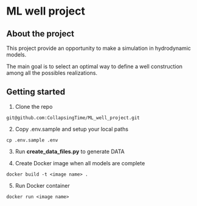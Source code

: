 # ML well project

<h2>About the project</h2>
This project provide an opportunity to make a simulation in hydrodynamic models.

The main goal is to select an optimal way to define a well construction among all the possibles realizations.

<h2>Getting started</h2>

1. Clone the repo
```
git@github.com:CollapsingTime/ML_well_project.git
```

2. Copy .env.sample and setup your local paths
```
cp .env.sample .env
```

3. Run <b>create_data_files.py</b> to generate DATA

4. Create Docker image when all models are complete
```
docker build -t <image name> .
```

5. Run Docker container
```
docker run <image name>
```